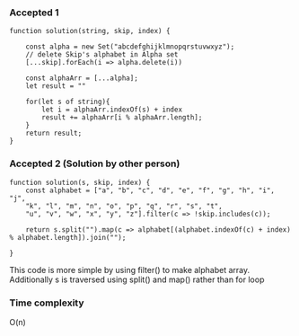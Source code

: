 
### Accepted 1
```
function solution(string, skip, index) {

	const alpha = new Set("abcdefghijklmnopqrstuvwxyz");
	// delete Skip's alphabet in Alpha set
	[...skip].forEach(i => alpha.delete(i))
	
	const alphaArr = [...alpha];
	let result = ""
	
	for(let s of string){
		let i = alphaArr.indexOf(s) + index
		result += alphaArr[i % alphaArr.length];
	}
	return result;
}
```



### Accepted 2 (Solution by other person)
```
function solution(s, skip, index) {
	const alphabet = ["a", "b", "c", "d", "e", "f", "g", "h", "i", "j",
	"k", "l", "m", "n", "o", "p", "q", "r", "s", "t",
	"u", "v", "w", "x", "y", "z"].filter(c => !skip.includes(c));
	
	return s.split("").map(c => alphabet[(alphabet.indexOf(c) + index) % alphabet.length]).join("");

}
```

This code is more simple by using filter() to make alphabet array.
Additionally s is traversed using split() and map() rather than for loop


### Time complexity
O(n)